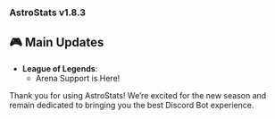 ### AstroStats v1.8.3

## 🎮 Main Updates

- **League of Legends**:
    - Arena Support is Here!

Thank you for using AstroStats! We’re excited for the new season and remain dedicated to bringing you the best Discord
Bot experience.
